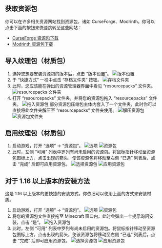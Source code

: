 ## 获取资源包
你可以在许多相关资源网站找到资源包，诸如 CurseForge、Modrinth。你可以点击下面的按钮来快速跳转至这些网站：
- [CurseForge 资源包下载](https://www.curseforge.com/minecraft/search?class=texture-packs)
- [Modrinth 资源包下载](https://modrinth.com/resourcepacks)

## 导入纹理包（材质包）
1. 选择您想要安装资源包的版本后，点击 “版本设置”。
   ![版本设置](https://i0.hdslb.com/bfs/article/98bb710db3f3fd90954ece31bd22fd45565437509.jpg)
2. 于 “快捷方式” 一栏中点击 “存档文件夹” 按钮。
   ![存档文件夹](https://i0.hdslb.com/bfs/article/dd4475d0af0c5cb13ec9eff147c01370565437509.png)
3. 此时，您应该能在弹出的资源管理器界面中看见 “resourcepacks” 文件夹。
   ![resourcepacks 文件夹](https://i0.hdslb.com/bfs/article/2008241d50dc698e0c4270fe3042fefb565437509.png)
4. 打开 “resourcepacks” 文件夹，并将您的资源包拖入 “resourcepacks” 文件夹。
   ![拖入资源包](https://i0.hdslb.com/bfs/article/30dc1117fdbeb9f520da36fa99c9f30a565437509.png)
   部分资源包压缩包主体内套入了一个文件夹，此时你可以直接将此文件夹解压至 “resourcepacks” 文件夹使用。
   ![解压资源包](https://i0.hdslb.com/bfs/article/9253fc094f2defd2419839d3464c1231565437509.png)
   ![资源包文件夹](https://i0.hdslb.com/bfs/article/874d24aacf6ce16e6429f347d6dff50b565437509.png)

## 启用纹理包（材质包）
1. 启动游戏，打开 “选项” → “资源包”。
   ![选项](https://i0.hdslb.com/bfs/article/785dcb74a2f8f54d76d68146a055b889565437509.jpg)
   ![资源包](https://i0.hdslb.com/bfs/new_dyn/00ad128a8eb41d45355aa189d7e747d4558830935.png@.webp)
2. 此时，左侧 “可用” 列表中罗列有尚未启用的资源包。将鼠标指针移动至资源包图标上方，点击出现的箭头，使该资源包将移动至右侧 “已选” 列表后，点击 “完成” 后即可应用资源包。
   ![选择资源包](https://i0.hdslb.com/bfs/article/1ed178070384d06b65edf3a608ca0886565437509.png)
   ![应用资源包](https://i0.hdslb.com/bfs/article/a24ba1dbbdf80f7be9fb77f15054453f565437509.png)

## 对于 1.16 以上版本的安装方法
这是 1.16 以上版本的更快捷的安装方式，你依旧可以使用上面的方式来安装材质。
1. 启动游戏，打开 “选项” → “资源包”。
   ![选项](https://i0.hdslb.com/bfs/article/785dcb74a2f8f54d76d68146a055b889565437509.jpg)
   ![资源包](https://i0.hdslb.com/bfs/new_dyn/00ad128a8eb41d45355aa189d7e747d4558830935.png@.webp)
2. 将您的资源包文件直接拖至 Minecraft 窗口内。此时会弹出一个提示询问安装，点击 “是”。
   ![拖入资源包](https://i0.hdslb.com/bfs/new_dyn/efb6f458f93b86846e9ac04f1c920c5b558830935.png@.webp)
3. 此时，左侧 “可用” 列表中罗列有尚未启用的资源包。将鼠标指针移动至资源包图标上方，点击出现的箭头，使该资源包将移动至右侧 “已选” 列表后，点击 “完成” 后即可应用资源包。
   ![选择资源包](https://i0.hdslb.com/bfs/article/1ed178070384d06b65edf3a608ca0886565437509.png)
   ![应用资源包](https://i0.hdslb.com/bfs/article/a24ba1dbbdf80f7be9fb77f15054453f565437509.png)


